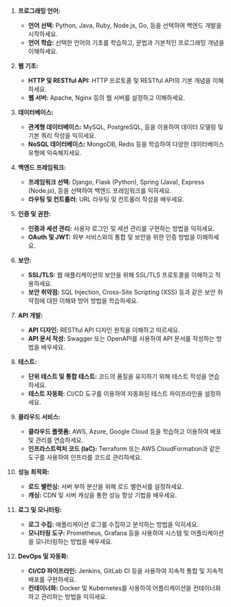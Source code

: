 
1. **프로그래밍 언어:**
    
    - **언어 선택:** Python, Java, Ruby, Node.js, Go, 등을 선택하여 백엔드 개발을 시작하세요.
    - **언어 학습:** 선택한 언어의 기초를 학습하고, 문법과 기본적인 프로그래밍 개념을 이해하세요.
2. **웹 기초:**
    
    - **HTTP 및 RESTful API:** HTTP 프로토콜 및 RESTful API의 기본 개념을 이해하세요.
    - **웹 서버:** Apache, Nginx 등의 웹 서버를 설정하고 이해하세요.
3. **데이터베이스:**
    
    - **관계형 데이터베이스:** MySQL, PostgreSQL, 등을 이용하여 데이터 모델링 및 기본 쿼리 작성을 익히세요.
    - **NoSQL 데이터베이스:** MongoDB, Redis 등을 학습하여 다양한 데이터베이스 유형에 익숙해지세요.
4. **백엔드 프레임워크:**
    
    - **프레임워크 선택:** Django, Flask (Python), Spring (Java), Express (Node.js), 등을 선택하여 백엔드 프레임워크를 익히세요.
    - **라우팅 및 컨트롤러:** URL 라우팅 및 컨트롤러 작성을 배우세요.
5. **인증 및 권한:**
    
    - **인증과 세션 관리:** 사용자 로그인 및 세션 관리를 구현하는 방법을 익히세요.
    - **OAuth 및 JWT:** 외부 서비스와의 통합 및 보안을 위한 인증 방법을 이해하세요.
6. **보안:**
    
    - **SSL/TLS:** 웹 애플리케이션의 보안을 위해 SSL/TLS 프로토콜을 이해하고 적용하세요.
    - **보안 취약점:** SQL Injection, Cross-Site Scripting (XSS) 등과 같은 보안 취약점에 대한 이해와 방어 방법을 학습하세요.
7. **API 개발:**
    
    - **API 디자인:** RESTful API 디자인 원칙을 이해하고 따르세요.
    - **API 문서 작성:** Swagger 또는 OpenAPI를 사용하여 API 문서를 작성하는 방법을 배우세요.
8. **테스트:**
    
    - **단위 테스트 및 통합 테스트:** 코드의 품질을 유지하기 위해 테스트 작성을 연습하세요.
    - **테스트 자동화:** CI/CD 도구를 이용하여 자동화된 테스트 파이프라인을 설정하세요.
9. **클라우드 서비스:**
    
    - **클라우드 플랫폼:** AWS, Azure, Google Cloud 등을 학습하고 이용하여 배포 및 관리를 연습하세요.
    - **인프라스트럭처 코드 (IaC):** Terraform 또는 AWS CloudFormation과 같은 도구를 사용하여 인프라를 코드로 관리하세요.
10. **성능 최적화:**
    
    - **로드 밸런싱:** 서버 부하 분산을 위해 로드 밸런서를 설정하세요.
    - **캐싱:** CDN 및 서버 캐싱을 통한 성능 향상 기법을 배우세요.
11. **로그 및 모니터링:**
    
    - **로그 수집:** 애플리케이션 로그를 수집하고 분석하는 방법을 익히세요.
    - **모니터링 도구:** Prometheus, Grafana 등을 사용하여 시스템 및 어플리케이션을 모니터링하는 방법을 배우세요.
12. **DevOps 및 자동화:**
    
    - **CI/CD 파이프라인:** Jenkins, GitLab CI 등을 사용하여 지속적 통합 및 지속적 배포를 구현하세요.
    - **컨테이너화:** Docker 및 Kubernetes를 사용하여 어플리케이션을 컨테이너화하고 관리하는 방법을 익히세요.